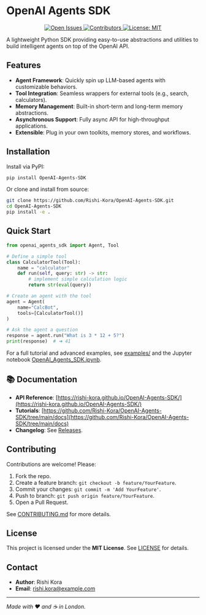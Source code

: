 # OpenAI Agents SDK
<!-- Badges -->
<p align="center">
  <!-- GitHub Stars -->
  <!-- Open Issues -->
  <a href="https://github.com/Rishi-Kora/OpenAI-Agents-SDK/issues">
    <img src="https://img.shields.io/github/issues/Rishi-Kora/OpenAI-Agents-SDK" alt="Open Issues" />
  </a>
  <!-- Contributors -->
  <a href="https://github.com/Rishi-Kora/OpenAI-Agents-SDK/graphs/contributors">
    <img src="https://img.shields.io/github/contributors/Rishi-Kora/OpenAI-Agents-SDK" alt="Contributors" />
  </a>
  <!-- License -->
  <a href="https://github.com/Rishi-Kora/OpenAI-Agents-SDK/blob/main/LICENSE">
    <img src="https://img.shields.io/github/license/Rishi-Kora/OpenAI-Agents-SDK" alt="License: MIT" />
  </a>
</p>




A lightweight Python SDK providing easy-to-use abstractions and utilities to build intelligent agents on top of the OpenAI API.

##  Features

- **Agent Framework**: Quickly spin up LLM-based agents with customizable behaviors.
- **Tool Integration**: Seamless wrappers for external tools (e.g., search, calculators).
- **Memory Management**: Built-in short-term and long-term memory abstractions.
- **Asynchronous Support**: Fully async API for high-throughput applications.
- **Extensible**: Plug in your own toolkits, memory stores, and workflows.

##  Installation

Install via PyPI:

```bash
pip install OpenAI-Agents-SDK
````

Or clone and install from source:

```bash
git clone https://github.com/Rishi-Kora/OpenAI-Agents-SDK.git
cd OpenAI-Agents-SDK
pip install -e .
```

##  Quick Start

```python
from openai_agents_sdk import Agent, Tool

# Define a simple tool
class CalculatorTool(Tool):
    name = "calculator"
    def run(self, query: str) -> str:
        # implement simple calculation logic
        return str(eval(query))

# Create an agent with the tool
agent = Agent(
    name="CalcBot",
    tools=[CalculatorTool()]
)

# Ask the agent a question
response = agent.run("What is 3 * 12 + 5?")
print(response)  # ➜ 41
```

For a full tutorial and advanced examples, see [examples/](./examples) and the Jupyter notebook [OpenAI\_Agents\_SDK.ipynb](./OpenAI_Agents_SDK.ipynb).

## 📚 Documentation

* **API Reference**: [https://rishi-kora.github.io/OpenAI-Agents-SDK/](https://rishi-kora.github.io/OpenAI-Agents-SDK/)
* **Tutorials**: [https://github.com/Rishi-Kora/OpenAI-Agents-SDK/tree/main/docs](https://github.com/Rishi-Kora/OpenAI-Agents-SDK/tree/main/docs)
* **Changelog**: See [Releases](https://github.com/Rishi-Kora/OpenAI-Agents-SDK/releases).

##  Contributing

Contributions are welcome! Please:

1. Fork the repo.
2. Create a feature branch: `git checkout -b feature/YourFeature`.
3. Commit your changes: `git commit -m 'Add YourFeature'`.
4. Push to branch: `git push origin feature/YourFeature`.
5. Open a Pull Request.

See [CONTRIBUTING.md](./CONTRIBUTING.md) for more details.

##  License

This project is licensed under the **MIT License**. See [LICENSE](./LICENSE) for details.

##  Contact

* **Author**: Rishi Kora
* **Email**: [rishi.kora@example.com](mailto:rishi.kora@example.com)

---

*Made with ❤️ and ☕ in London.*

